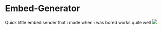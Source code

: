 # Embed-Generator

Quick little embed sender that i made when i was bored works quite well
![](https://gyazo.com/d14a2c0ac2e097fc1bdaa553128fd1e6)
